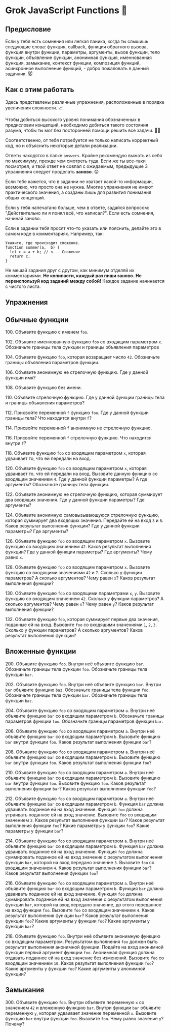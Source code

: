 # Grok JavaScript Functions :baby_chick:

## Предисловие

Если у тебя есть сомнения или легкая паника, когда ты слышишь следующие слова: функция, callback, функция обратного вызова, функция внутри функции, параметры, аргументы, вызов функции, тело функции, объявление функции, анонимная функция, именнованная функция, замыкание, контекст функции, композиция функций, асинхронное выполнение функций, - добро пожаловать в данный задачник. :mouse:

## Как с этим работать

Здесь представлены различные упражнения, расположенные в порядке увеличения сложности. :chart_with_upwards_trend:

Чтобы добиться высокого уровня понимания обозначенных в предисловии концепций, необходимо добиться такого состояния разума, чтобы ты мог без посторонней помощи решить все задачи. :man_with_turban:

Соответственно, от тебя потребуется не только написать корректный код, но и объяснить некоторые детали реализации.

Ответы находятся в папке `answers`. Крайне рекомендую выжать из себя по максимуму, прежде чем смотреть туда.
Если же ты все-таки посмотрел, и твой ответ не совпал с ожидаемым, предыдущие 3 упражнения следует проделать **заново**. :rage:

Если тебе кажется, что в задании не хватает какой-то информации, возможно, что просто она не нужна. Многие упражнения не имеют практического значения, а созданы лишь для развития понимания общих концепций.

Если у тебя напечатано больше, чем в ответе, задайся вопросом: "Действительно ли я понял всё, что написал?". Если есть сомнения, начинай заново.

Если в задании тебя просят что-то указать или пояснить, делайте это в самом коде в комментариях. Например, так:
```
Укажите, где происходит сложение.
function summer(a,  b) {
  let c = a + b; // <--- Сложение
  return c;
}
```

Не мешай задания друг с другом, как минимум отделяй их комментариями. **Не копипасти, каждый раз пиши заново.**
**Не переиспользуй код заданий между собой!** Каждое задание начинается с чистого листа.

## Упражнения

## Обычные функции

100\. Объявите функцию с именем `foo`.

102\. Объявите именнованную функцию `foo` со входящим параметром `x`. Обозначьте границы тела функции и границы объявления параметров

104\. Объявите функцию `foo`, которая возвращает число `42`. Обозначьте границы объявления параметров функции.

106\. Объявите анонимную не стрелочную функцию. Где у данной функции имя?

108\. Объявите функцию без имени.

110\. Объявите стрелочную функцию. Где у данной функции границы тела и границы объявления параметров?

112\. Присвойте переменной `f` функцию `foo`. Где у данной функции границы тела? Что находится внутри `f`?

114\. Присвойте переменной `f` анонимную не стрелочную функцию.

116\. Присвойте переменной `f` стрелочную функцию. Что находится внутри `f`?

118\. Объявите функцию `foo` со входящим параметром `x`, которая удваивает то, что ей передали на вход.

120\. Объявите функцию `foo` со входящим параметром `x`, которая удваивает то, что ей передали на вход. Вызовите данную функцию со входящим значением `4`. Где у данной функции параметры? А где аргументы? Обозначьте границы тела функции.

122\. Объявите анонимную не стрелочную функцию, которая суммирует два входящих значения. Где у данной функции параметры? Где аргументы?

124\. Объявите анонимную самовызывающуюся стрелочную функцию, которая суммирует два входящих значения. Передайте ей на вход `3` и `6`. Каков результат выполнения функции? Где у данной функции параметры? Где аргументы?

126\. Объявите функцию `foo` со входящим параметром `x`. Вызовите функцию со входящим значением `42`. Каков результат выполнения функции? Где у данной функции параметры? Где аргументы? Чему равно `x`.

128\. Объявите функцию `foo` со входящим параметром `x`.  Вызовите функцию со входящими значениями `42` и `7`. Сколько у функции параметров? А сколько аргументов? Чему равен `x`? Каков результат выполнения функции?

130\. Объявите функцию `foo` со входящими параметрами `x`, `y`. Вызовите функцию со входящим значением `42`. Сколько у функции параметров? А сколько аргументов? Чему равен `x`? Чему равен `y`? Каков результат выполнения функции?

132\. Объявите функцию `foo`, которая суммирует первые два значения, поданные ей на вход. Вызовите `foo` со входящими значениями `1`, `2`, `3`. Сколько у функции параметров? А сколько аргументов? Каков результат выполнения функции?

## Вложенные функции

200\. Объявите функцию `foo`. Внутри неё объявите функцию `bar`. Обозначьте границы тела функции `foo`. Обозначьте границы тела функции `bar`.

202\. Объявите функцию `foo`. Внутри неё объявите функцию `bar`. Внутри `bar` объявите функцию `baz`. Обозначьте границы тела функции `foo`. Обозначьте границы тела функции `bar`. Обозначьте границы тела функции `baz`.

204\. Объявите функцию `foo` со входящим параметром `a`. Внутри неё объявите функцию `bar` со входящим параметром `b`. Обозначьте границы параметров функции `foo`. Обозначьте границы параметров функции `bar`. 

206\. Объявите функцию `foo` со входящим параметром `a`. Внутри неё объявите функцию `bar` со входящим параметром `b`. Вызовите функцию `bar` внутри функции `foo`. Каков результат выполнения функции `bar`?

208\. Объявите функцию `foo` со входящим параметром `a`. Внутри неё объявите функцию `bar` со входящим параметром `b`. Вызовите функцию `bar` внутри функции `foo`. Каков результат выполнения функции `foo`?

210\. Объявите функцию `foo` со входящим параметром `a`. Внутри неё объявите функцию `bar` со входящим параметром `b`. Вызовите функцию `bar` внутри функции `foo`. Вызовите функцию `foo`. Каков результат выполнения функции `bar`? Каков результат выполнения функции `foo`?

212\. Объявите функцию `foo` со входящим параметром `a`. Внутри неё объявите функцию `bar` со входящим параметром `b`. Функция `bar` должна удваивать поданное ей на вход значение. Функция `foo` должна утраивать поданное ей на вход значение. Вызовите `foo` со входящим значением `2`. Каков результат выполнения функции `bar`? Каков результат выполнения функции `foo`? Какие параметры у функции `foo`? Какие параметры у функции `bar`?

214\. Объявите функцию `foo` со входящим параметром `a`. Внутри неё объявите функцию `bar` со входящим параметром `b`. Функция `bar` должна удваивать поданное ей на вход значение. Функция `foo` должна суммировать поданное ей на вход значение с результатом выполнения функции `bar`, которой на вход передано значение `3`. Вызовите `foo` со входящим значением `4`. Каков результат выполнения функции `bar`? Каков результат выполнения функции `foo`?

216\. Объявите функцию `foo` со входящим параметром `a`. Внутри неё объявите функцию `bar` со входящим параметром `b`. Функция `bar` должна удваивать поданное ей на вход значение. Функция `foo` должна суммировать поданное ей на вход значение с результатом выполнения функции `bar`, которой на вход передано значение, до этого переданное на вход функции `foo`. Вызовите `foo` со входящим значением `4`. Каков результат выполнения функции `bar`? Каков результат выполнения функции `foo`? Какие аргументы у функции `foo`? Какие аргументы у функции `bar`?

218\. Объявите функцию `foo`. Внутри неё объявите анонимную функцию со входящим параметром. Результатом выполнения `foo` должен быть результат выполнения анонимной функции. Подайте на вход анонимной функции первый аргумент функции `foo`. Анонимная функция должна отдавать поданное ей на вход значение без изменений. Вызовите `foo` со входящим значением `10`. Каков результат выполнения функции `foo`? Какие аргументы у функции `foo`? Какие аргументы у анонимной функции?

## Замыкания

300\. Объявите функцию `foo`. Внутри объявите переменную `x` со значением `42` и вложенную функцию `bar`. Внутри функции `bar` объявите переменную `y`, которая удваивает значение переменной `x`. Вызовите функцию `bar` внутри функции `foo`. Вызовите `foo`. Чему равно значение `y`? Почему?

